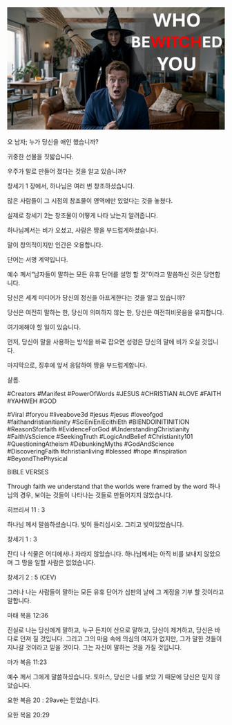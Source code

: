 ![Video cover image](../cover.jpeg "cover-photo")

오 남자; 누가 당신을 애인 했습니까?

귀중한 선물을 짓밟습니다.

우주가 말로 만들어 졌다는 것을 알고 있습니까?

창세기 1 장에서, 하나님은 여러 번 창조하셨습니다.

많은 사람들이 그 시점의 창조물이 영역에만 있었다는 것을 놓쳤다.

실제로 창세기 2는 창조물이 어떻게 나타 났는지 알려줍니다.

하나님께서는 비가 오셨고, 사람은 땅을 부드럽게하셨습니다.

말이 창의적이지만 인간은 오용합니다.

단어는 서명 계약입니다.

예수 께서“남자들이 말하는 모든 유휴 단어를 설명 할 것”이라고 말씀하신 것은 당연합니다.

당신은 세계 미디어가 당신의 정신을 아프게한다는 것을 알고 있습니까?

당신은 여전히 ​​말하는 한, 당신이 의미하지 않는 한, 당신은 여전히 ​​비웃음을 유지합니다.

여기에해야 할 일이 있습니다.

먼저, 당신이 말을 사용하는 방식을 바로 잡으면 성령은 당신의 말에 비가 오실 것입니다.

마지막으로, 징후에 앞서 응답하여 땅을 부드럽게합니다.

샬롬.


#Creators #Manifest #PowerOfWords #JESUS ​​#CHRISTIAN #LOVE #FAITH #YAHWEH #GOD

#Viral #foryou #liveabove3d #jesus #jesus #loveofgod #faithandristianitianity #SciEniEniEcithiEth #BIENDOINITINITION #ReasonSforfaith #EvidenceForGod #UnderstandingChristianity #FaithVsScience #SeekingTruth #LogicAndBelief #Christianity101 #QuestioningAtheism #DebunkingMyths #GodAndScience #DiscoveringFaith #christianliving #blessed #hope #inspiration #BeyondThePhysical


BIBLE VERSES

Through faith we understand that the worlds were framed by the word 하나님의 경우, 보이는 것들이 나타나는 것들로 만들어지지 않았습니다.

히브리서 11 : 3

하나님 께서 말씀하셨습니다. 빛이 들리십시오. 그리고 빛이있었습니다.

창세기 1 : 3

잔디 나 식물은 어디에서나 자라지 않았습니다. 하나님께서는 아직 비를 보내지 않았으며 그 땅을 일할 사람은 없었습니다.

창세기 2 : 5 (CEV)

그러나 나는 사람들이 말하는 모든 유휴 단어가 심판의 날에 그 계정을 기부 할 것이라고 말합니다.

마태 복음 12:36

진실로 나는 당신에게 말하고, 누구 든지이 산으로 말하고, 당신이 제거하고, 당신은 바다로 던져 질 것입니다. 그리고 그의 마음 속에 의심의 여지가 없지만, 그가 말한 것들이 지나갈 것이라고 믿을 것이다. 그는 자신이 말하는 것을 가질 것입니다.

마가 복음 11:23

예수 께서 그에게 말씀하셨습니다. 토마스, 당신은 나를 보았 기 때문에 당신은 믿지 않았습니다.

요한 복음 20 : 29ave는 믿었습니다.

요한 복음 20:29